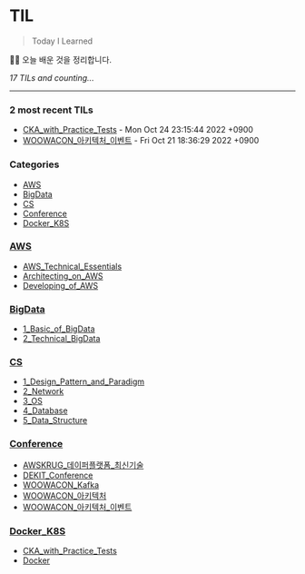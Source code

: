 # TIL
> Today I Learned

🏄‍♂️ 오늘 배운 것을 정리합니다.  


_17 TILs and counting..._

---

### 2 most recent TILs

- [CKA_with_Practice_Tests](Docker_K8S/CKA_with_Practice_Tests.md) - Mon Oct 24 23:15:44 2022 +0900
- [WOOWACON_아키텍처_이벤트](Conference/WOOWACON_아키텍처_이벤트.md) - Fri Oct 21 18:36:29 2022 +0900

### Categories

- [AWS](#AWS)
- [BigData](#BigData)
- [CS](#CS)
- [Conference](#Conference)
- [Docker_K8S](#Docker_K8S)

### [AWS](#AWS)
- [AWS_Technical_Essentials](AWS/AWS_Technical_Essentials.md)
- [Architecting_on_AWS](AWS/Architecting_on_AWS.md)
- [Developing_of_AWS](AWS/Developing_of_AWS.md)

### [BigData](#BigData)
- [1_Basic_of_BigData](BigData/1_Basic_of_BigData.md)
- [2_Technical_BigData](BigData/2_Technical_BigData.md)

### [CS](#CS)
- [1_Design_Pattern_and_Paradigm](CS/1_Design_Pattern_and_Paradigm.md)
- [2_Network](CS/2_Network.md)
- [3_OS](CS/3_OS.md)
- [4_Database](CS/4_Database.md)
- [5_Data_Structure](CS/5_Data_Structure.md)

### [Conference](#Conference)
- [AWSKRUG_데이퍼플랫폼_최신기술](Conference/AWSKRUG_데이퍼플랫폼_최신기술.md)
- [DEKIT_Conference](Conference/DEKIT_Conference.md)
- [WOOWACON_Kafka](Conference/WOOWACON_Kafka.md)
- [WOOWACON_아키텍처](Conference/WOOWACON_아키텍처.md)
- [WOOWACON_아키텍처_이벤트](Conference/WOOWACON_아키텍처_이벤트.md)

### [Docker_K8S](#Docker_K8S)
- [CKA_with_Practice_Tests](Docker_K8S/CKA_with_Practice_Tests.md)
- [Docker](Docker_K8S/Docker.md)

[1]: https://simonwillison.net/2020/Apr/20/self-rewriting-readme/
[2]: https://github.com/jbranchaud/til

